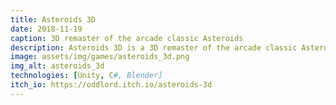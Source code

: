 ```yaml
---
title: Asteroids 3D
date: 2018-11-19
caption: 3D remaster of the arcade classic Asteroids
description: Asteroids 3D is a 3D remaster of the arcade classic Asteroids. In this game, the player controls a spaceship in an area filled with asteroids of various sizes and speeds, moving in random directions. The goal is to survive as long as possible by shooting asteroids and running away.
image: assets/img/games/asteroids_3d.png
img_alt: asteroids_3d
technologies: [Unity, C#, Blender]
itch_io: https://oddlord.itch.io/asteroids-3d
---
```

